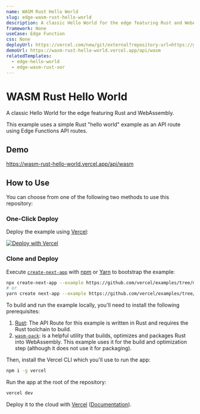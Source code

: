 ```yaml
---
name: WASM Rust Hello World
slug: edge-wasm-rust-hello-world
description: A classic Hello World for the edge featuring Rust and WebAssembly.
framework: None
useCase: Edge Function
css: None
deployUrl: https://vercel.com/new/git/external?repository-url=https://github.com/vercel/examples/tree/main/edge-functions/wasm-rust-hello-world&project-name=edge-wasm-rust-hello-world&repository-name=edge-wasm-rust-hello-world
demoUrl: https://wasm-rust-hello-world.vercel.app/api/wasm
relatedTemplates:
  - edge-hello-world
  - edge-wasm-rust-xor
---
```


# WASM Rust Hello World

A classic Hello World for the edge featuring Rust and WebAssembly.

This example uses a simple Rust "hello world" example as an API route using Edge Functions API routes.

## Demo

https://wasm-rust-hello-world.vercel.app/api/wasm

## How to Use

You can choose from one of the following two methods to use this repository:

### One-Click Deploy

Deploy the example using [Vercel](https://vercel.com?utm_source=github&utm_medium=readme&utm_campaign=vercel-examples):

[![Deploy with Vercel](https://vercel.com/button)](https://vercel.com/new/git/external?repository-url=https://github.com/vercel/examples/tree/main/edge-functions/wasm-rust-hello-world&project-name=edge-wasm-rust-hello-world&repository-name=edge-wasm-rust-hello-world)

### Clone and Deploy

Execute [`create-next-app`](https://github.com/vercel/next.js/tree/main/packages/create-next-app) with [npm](https://docs.npmjs.com/cli/init) or [Yarn](https://yarnpkg.com/lang/en/docs/cli/create/) to bootstrap the example:

```bash
npx create-next-app --example https://github.com/vercel/examples/tree/main/edge-functions/wasm-rust-hello-world edge-wasm-rust-hello-world
# or
yarn create next-app --example https://github.com/vercel/examples/tree/main/edge-functions/wasm-rust-hello-world edge-wasm-rust-hello-world
```

To build and run the example locally, you'll need to install the following prerequisites:

1. [Rust](https://www.rust-lang.org/tools/install): The API Route for this example is written in Rust and requires the Rust toolchain to build.
2. [`wasm-pack`](https://rustwasm.github.io/wasm-pack/installer/): is a helpful utility that builds, optimizes and packages Rust into WebAssembly. This example uses it for the build and optimization step (although it does not use it for packaging).

Then, install the Vercel CLI which you'll use to run the app:

```bash
npm i -g vercel
```

Run the app at the root of the repository:

```bash
vercel dev
```

Deploy it to the cloud with [Vercel](https://vercel.com/new?utm_source=github&utm_medium=readme&utm_campaign=edge-middleware-eap) ([Documentation](https://nextjs.org/docs/deployment)).
